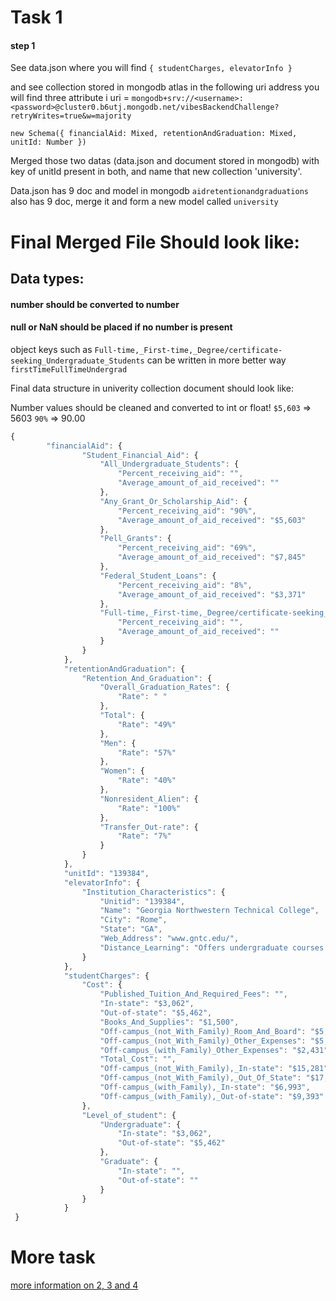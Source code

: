 # Task 1
#### step 1
See data.json where you will find
`{
    studentCharges,
    elevatorInfo
}`


 and see collection stored in mongodb atlas in the following uri address you will find three attribute i
 uri = `mongodb+srv://<username>:<password>@cluster0.b6utj.mongodb.net/vibesBackendChallenge?retryWrites=true&w=majority`

`
new Schema({
        financialAid: Mixed,
        retentionAndGraduation: Mixed,
        unitId: Number
    })
`
 
  Merged those two datas (data.json and document stored in mongodb) with key of unitId present in both, and name that new collection 'university'. 

  Data.json has 9 doc and model in mongodb `aidretentionandgraduations` also has 9 doc, merge it and form a new model called `university`


# Final Merged File Should look like:


## Data types:
#### number should be converted to number
#### null or NaN should be placed if no number is present
object keys such as `Full-time,_First-time,_Degree/certificate-seeking_Undergraduate_Students` can be written in more better way `firstTimeFullTimeUndergrad`
        
Final data structure in univerity collection document should look like:

Number values should be cleaned and converted to int or float!
`$5,603` => 5603
`90%` => 90.00
```javascript
{ 
        "financialAid": {
                "Student_Financial_Aid": {
                    "All_Undergraduate_Students": {
                        "Percent_receiving_aid": "",
                        "Average_amount_of_aid_received": ""
                    },
                    "Any_Grant_Or_Scholarship_Aid": {
                        "Percent_receiving_aid": "90%",
                        "Average_amount_of_aid_received": "$5,603"
                    },
                    "Pell_Grants": {
                        "Percent_receiving_aid": "69%",
                        "Average_amount_of_aid_received": "$7,845"
                    },
                    "Federal_Student_Loans": {
                        "Percent_receiving_aid": "8%",
                        "Average_amount_of_aid_received": "$3,371"
                    },
                    "Full-time,_First-time,_Degree/certificate-seeking_Undergraduate_Students": {
                        "Percent_receiving_aid": "",
                        "Average_amount_of_aid_received": ""
                    }
                }
            },
            "retentionAndGraduation": {
                "Retention_And_Graduation": {
                    "Overall_Graduation_Rates": {
                        "Rate": " "
                    },
                    "Total": {
                        "Rate": "49%"
                    },
                    "Men": {
                        "Rate": "57%"
                    },
                    "Women": {
                        "Rate": "40%"
                    },
                    "Nonresident_Alien": {
                        "Rate": "100%"
                    },
                    "Transfer_Out-rate": {
                        "Rate": "7%"
                    }
                }
            },
            "unitId": "139384",
            "elevatorInfo": {
                "Institution_Characteristics": {
                    "Unitid": "139384",
                    "Name": "Georgia Northwestern Technical College",
                    "City": "Rome",
                    "State": "GA",
                    "Web_Address": "www.gntc.edu/",
                    "Distance_Learning": "Offers undergraduate courses and/or programs"
                }
            },
            "studentCharges": {
                "Cost": {
                    "Published_Tuition_And_Required_Fees": "",
                    "In-state": "$3,062",
                    "Out-of-state": "$5,462",
                    "Books_And_Supplies": "$1,500",
                    "Off-campus_(not_With_Family)_Room_And_Board": "$5,528",
                    "Off-campus_(not_With_Family)_Other_Expenses": "$5,191",
                    "Off-campus_(with_Family)_Other_Expenses": "$2,431",
                    "Total_Cost": "",
                    "Off-campus_(not_With_Family),_In-state": "$15,281",
                    "Off-campus_(not_With_Family),_Out_Of_State": "$17,681",
                    "Off-campus_(with_Family),_In-state": "$6,993",
                    "Off-campus_(with_Family),_Out-of-state": "$9,393"
                },
                "Level_of_student": {
                    "Undergraduate": {
                        "In-state": "$3,062",
                        "Out-of-state": "$5,462"
                    },
                    "Graduate": {
                        "In-state": "",
                        "Out-of-state": ""
                    }
                }
            }
 }
```

# More task
[more information on 2, 3 and 4](https://docs.google.com/document/d/1ZVUobU6QXaJGLHm6uMW5GXPjoJh09NjwammPcta8zQk/edit?usp=sharing)

